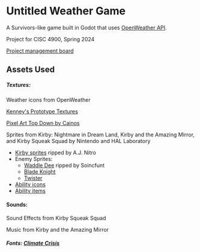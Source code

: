 # Untitled Weather Game
A Survivors-like game built in Godot that uses [OpenWeather API](https://openweathermap.org/forecast5).

Project for CISC 4900, Spring 2024

[Project management board](https://www.notion.so/samuel-estevez/Senior-Project-3e40376b6eb0407da8c40efecfb17035)

## Assets Used


##### Textures:

Weather icons from OpenWeather

[Kenney's Prototype Textures](https://github.com/Calinou/kenney-prototype-textures)

[Pixel Art Top Down by Cainos](https://cainos.itch.io/pixel-art-top-down-basic)

Sprites from Kirby: Nightmare in Dream Land, Kirby and the Amazing Mirror, and Kirby Squeak Squad by Nintendo and HAL Laboratory
- [Kirby sprites](https://www.spriters-resource.com/game_boy_advance/kirbynim/sheet/15598/) ripped by A.J. Nitro
- Enemy Sprites:
  - [Waddle Dee](https://www.spriters-resource.com/game_boy_advance/kirbynim/sheet/55857/) ripped by Soincfunt
  - [Blade Knight](https://www.spriters-resource.com/game_boy_advance/kirbynim/sheet/2995/)
  - [Twister](https://www.spriters-resource.com/ds_dsi/kirbysqueaksquad/sheet/3334/)
- [Ability icons](https://www.spriters-resource.com/game_boy_advance/kirbyandtheamazingmirror/sheet/2736/)
- [Ability items](https://www.spriters-resource.com/ds_dsi/kirbysqueaksquad/sheet/3045/)

#### Sounds:

Sound Effects from Kirby Squeak Squad

Music from Kirby and the Amazing Mirror


##### Fonts: [Climate Crisis](https://fonts.google.com/specimen/Climate+Crisis)
